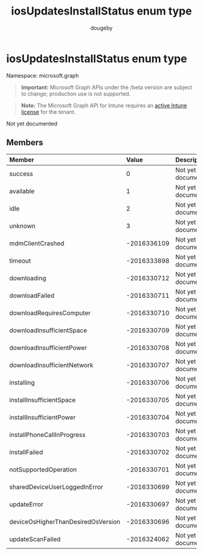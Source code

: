 ﻿---
title: "iosUpdatesInstallStatus enum type"
description: "Not yet documented"
author: "dougeby"
localization_priority: Normal
ms.prod: "intune"
doc_type: enumPageType
---

# iosUpdatesInstallStatus enum type

Namespace: microsoft.graph

> **Important:** Microsoft Graph APIs under the /beta version are subject to change; production use is not supported.

> **Note:** The Microsoft Graph API for Intune requires an [active Intune license](https://go.microsoft.com/fwlink/?linkid=839381) for the tenant.

Not yet documented

## Members

| Member                             | Value       | Description        |
| :--------------------------------- | :---------- | :----------------- |
| success                            | 0           | Not yet documented |
| available                          | 1           | Not yet documented |
| idle                               | 2           | Not yet documented |
| unknown                            | 3           | Not yet documented |
| mdmClientCrashed                   | -2016336109 | Not yet documented |
| timeout                            | -2016333898 | Not yet documented |
| downloading                        | -2016330712 | Not yet documented |
| downloadFailed                     | -2016330711 | Not yet documented |
| downloadRequiresComputer           | -2016330710 | Not yet documented |
| downloadInsufficientSpace          | -2016330709 | Not yet documented |
| downloadInsufficientPower          | -2016330708 | Not yet documented |
| downloadInsufficientNetwork        | -2016330707 | Not yet documented |
| installing                         | -2016330706 | Not yet documented |
| installInsufficientSpace           | -2016330705 | Not yet documented |
| installInsufficientPower           | -2016330704 | Not yet documented |
| installPhoneCallInProgress         | -2016330703 | Not yet documented |
| installFailed                      | -2016330702 | Not yet documented |
| notSupportedOperation              | -2016330701 | Not yet documented |
| sharedDeviceUserLoggedInError      | -2016330699 | Not yet documented |
| updateError                        | -2016330697 | Not yet documented |
| deviceOsHigherThanDesiredOsVersion | -2016330696 | Not yet documented |
| updateScanFailed                   | -2016324062 | Not yet documented |
